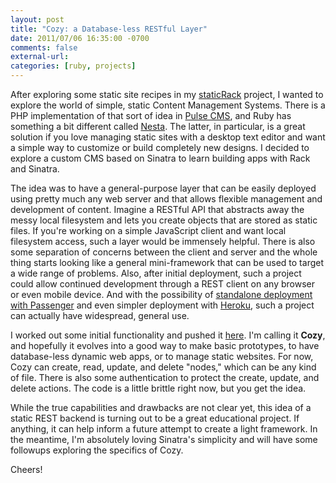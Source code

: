 ```yaml
---
layout: post
title: "Cozy: a Database-less RESTful Layer"
date: 2011/07/06 16:35:00 -0700
comments: false
external-url:
categories: [ruby, projects]
---
```



After exploring some static site recipes in my [staticRack][1] project, I wanted 
to explore the world of simple, static Content Management Systems. There is 
a PHP implementation of that sort of idea in [Pulse CMS][2], and Ruby has something 
a bit different called [Nesta][3]. The latter, in particular, is a great solution 
if you love managing static sites with a desktop text editor and want a simple 
way to customize or build completely new designs. I decided to explore a custom 
CMS based on Sinatra to learn building apps with Rack and Sinatra.

The idea was to have a general-purpose layer that can be easily deployed using 
pretty much any web server and that allows flexible management and development 
of content. Imagine a RESTful API that abstracts away the messy local filesystem 
and lets you create objects that are stored as static files. If you're working 
on a simple JavaScript client and want local filesystem access, such a layer 
would be immensely helpful. There is also some separation of concerns between 
the client and server and the whole thing starts looking like a general mini-framework 
that can be used to target a wide range of problems. Also, after initial deployment, 
such a project could allow continued development through a REST client on any 
browser or even mobile device. And with the possibility of [standalone deployment 
with Passenger][4] and even simpler deployment with [Heroku][5], such a project 
can actually have widespread, general use.

I worked out some initial functionality and pushed it [here][6]. I'm calling 
it **Cozy**, and hopefully it evolves into a good way to make basic prototypes, 
to have database-less dynamic web apps, or to manage static websites. For now, 
Cozy can create, read, update, and delete "nodes," which can be any kind of 
file. There is also some authentication to protect the create, update, and 
delete actions. The code is a little brittle right now, but you get the idea. 

While the true capabilities and drawbacks are not clear yet, this idea of a 
static REST backend is turning out to be a great educational project. If anything, 
it can help inform a future attempt to create a light framework. In the meantime, 
I'm absolutely loving Sinatra's simplicity and will have some followups exploring 
the specifics of Cozy.

Cheers!



[1]: https://github.com/gnarmis/staticRack
[2]: http://pulsecms.com/
[3]: http://nestacms.com/
[4]: http://www.modrails.com/documentation/Users%20guide%20Standalone.html
[5]: http://www.heroku.com/
[6]: https://github.com/gnarmis/cozy
